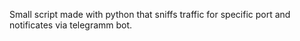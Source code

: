 Small script made with python that sniffs traffic for specific port and notificates via telegramm bot.
